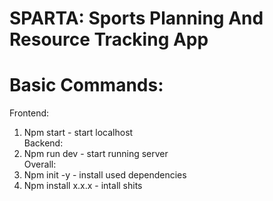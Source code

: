 # SPARTA: Sports Planning And Resource Tracking App
# Basic Commands:
Frontend:
1. Npm start - start localhost 
<br />Backend:
1. Npm run dev - start running server
<br>Overall:
1. Npm init -y - install used dependencies
2. Npm install x.x.x - intall shits
